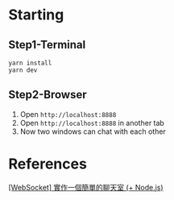 # Starting

## Step1-Terminal
```
yarn install
yarn dev
```

## Step2-Browser
1. Open `http://localhost:8888`
2. Open `http://localhost:8888` in another tab
3. Now two windows can chat with each other

# References
[[WebSocket] 實作一個簡單的聊天室 (+ Node.js)](https://eudora.cc/posts/220105/)